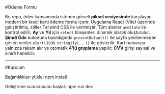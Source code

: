 #Ödeme Formu

Bu repo, ödev kapsamında istenen görseli **piksel seviyesinde** karşılayan modern bir kredi kartı ödeme formu içerir. Uygulama React (Vite) üzerinde geliştirilmiş, stiller Tailwind CSS ile verilmiştir. Tüm alanlar `useState` ile kontrol edilir; **Ay** ve **Yıl** için `select` bileşenleri dinamik olarak oluşturulur. **Şimdi Öde** butonuna basıldığında `preventDefault()` ile sayfa yenilenmeden girilen veriler `alert(JSON.stringify(...))` ile gösterilir. Kart numarası yalnızca rakam alır ve otomatik **4’lü gruplama** yapılır; **CVV** girişi sayısal ve sınırlı hanelidir.

---

#Kurulum

Bağımlılıkları yükle:
npm install

Geliştirme sunucusunu başlat:
npm run dev
